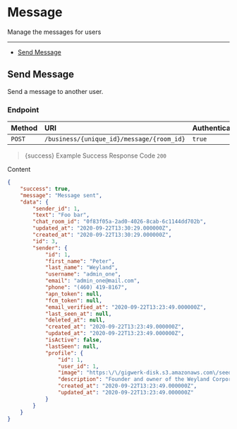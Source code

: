 # Message

Manage the messages for users

---

- [Send Message](#send-message)



<a name="send-message"></a>
## Send Message

Send a message to another user.
### Endpoint
|Method|URI|Authentication|
|:-|:-|:-|
|`POST`|`/business/{unique_id}/message/{room_id}`|`true`|



> {success} Example Success Response
Code `200`

Content

```json
{
    "success": true,
    "message": "Message sent",
    "data": {
        "sender_id": 1,
        "text": "Foo bar",
        "chat_room_id": "0f83f05a-2ad0-4026-8cab-6c1144dd702b",
        "updated_at": "2020-09-22T13:30:29.000000Z",
        "created_at": "2020-09-22T13:30:29.000000Z",
        "id": 3,
        "sender": {
            "id": 1,
            "first_name": "Peter",
            "last_name": "Weyland",
            "username": "admin_one",
            "email": "admin_one@mail.com",
            "phone": "(460) 419-8167",
            "apn_token": null,
            "fcm_token": null,
            "email_verified_at": "2020-09-22T13:23:49.000000Z",
            "last_seen_at": null,
            "deleted_at": null,
            "created_at": "2020-09-22T13:23:49.000000Z",
            "updated_at": "2020-09-22T13:23:49.000000Z",
            "isActive": false,
            "lastSeen": null,
            "profile": {
                "id": 1,
                "user_id": 1,
                "image": "https:\/\/gigwerk-disk.s3.amazonaws.com\/seed\/peter-weyland.png",
                "description": "Founder and owner of the Weyland Corporation",
                "created_at": "2020-09-22T13:23:49.000000Z",
                "updated_at": "2020-09-22T13:23:49.000000Z"
            }
        }
    }
}

```


